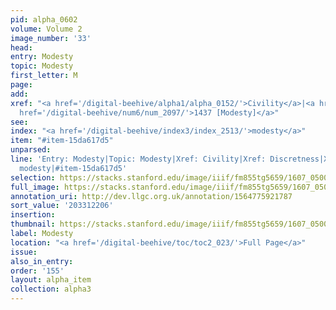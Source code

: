 ```yaml
---
pid: alpha_0602
volume: Volume 2
image_number: '33'
head:
entry: Modesty
topic: Modesty
first_letter: M
page:
add:
xref: "<a href='/digital-beehive/alpha1/alpha_0152/'>Civility</a>|<a href='/digital-beehive/alpha1/alpha_0244/'>Discretness</a>|<a
  href='/digital-beehive/num6/num_2097/'>1437 [Modesty]</a>"
see:
index: "<a href='/digital-beehive/index3/index_2513/'>modesty</a>"
item: "#item-15da617d5"
unparsed:
line: 'Entry: Modesty|Topic: Modesty|Xref: Civility|Xref: Discretness|Xref: 1437 [Modesty]|Index:
  modesty|#item-15da617d5'
selection: https://stacks.stanford.edu/image/iiif/fm855tg5659/1607_0500/352,2206,3051,392/full/0/default.jpg
full_image: https://stacks.stanford.edu/image/iiif/fm855tg5659/1607_0500/full/full/0/default.jpg
annotation_uri: http://dev.llgc.org.uk/annotation/1564775921787
sort_value: '203312206'
insertion:
thumbnail: https://stacks.stanford.edu/image/iiif/fm855tg5659/1607_0500/352,2206,600,180/250,/0/default.jpg
label: Modesty
location: "<a href='/digital-beehive/toc/toc2_023/'>Full Page</a>"
issue:
also_in_entry:
order: '155'
layout: alpha_item
collection: alpha3
---
```

